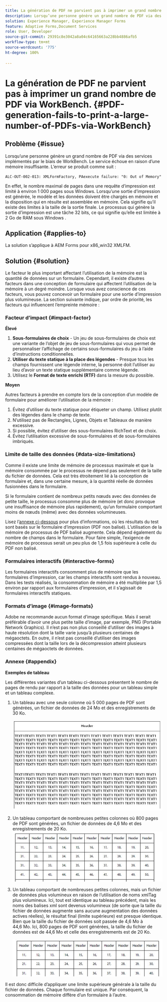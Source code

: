 ```yaml
---
title: La génération de PDF ne parvient pas à imprimer un grand nombre de PDF avec WorkBench.
description: Lorsqu’une personne génère un grand nombre de PDF via des services implémentés par le biais de WorkBench, le service d’impression échoue.
solution: Experience Manager, Experience Manager Forms
feature: Adaptive Forms,Document Services
role: User, Developer
source-git-commit: 29391c8e3042a8a04c64165663a228bb4886afb5
workflow-type: tm+mt
source-wordcount: '775'
ht-degree: 100%

---
```


# La génération de PDF ne parvient pas à imprimer un grand nombre de PDF via WorkBench. {#PDF-generation-fails-to-print-a-large-number-of-PDFs-via-WorkBench}

## Problème {#issue}

Lorsqu’une personne génère un grand nombre de PDF via des services implémentés par le biais de WorkBench. Le service échoue en raison d’une mémoire insuffisante. L’erreur se produit comme suit :

`ALC-OUT-002-013: XMLFormFactory, PAexecute failure: "0: Out of Memory"`

<!-- Attached is a simplified template (BollatoRiservatiLandscape_table_simple.xdp) that simulates the problem.
Using the Designer, if we associate the template "BollatoRiservatiLandscape_table_semplice.xdp" with the XML file "BollatoRiservati.xml" during the generation of the pdf, the process comes to occupy 1.6 Gb of RAM. On the server side, with the complete template, the pdf generation process breaks down, occupying 2 GB of RAM.-->

En effet, le nombre maximal de pages dans une requête d’impression est limité à environ 1 000 pages sous Windows. Lorsqu’une sortie d’impression est générée, le modèle et les données doivent être chargés en mémoire et la disposition qui en résulte est assemblée en mémoire. Cela signifie qu’il existe des limites à la taille de la sortie finale. Le processus qui génère la sortie d’impression est une tâche 32 bits, ce qui signifie qu’elle est limitée à 2 Go de RAM sous Windows <!--and 4 GB on UNIX-->.

## Application {#applies-to}

La solution s’applique à AEM Forms <!--JEE Server and AEM Forms on OSGi Server--> pour x86_win32 XMLFM.

## Solution {#solution}

Le facteur le plus important affectant l’utilisation de la mémoire est la quantité de données sur un formulaire. Cependant, il existe d’autres facteurs dans une conception de formulaire qui affectent l’utilisation de la mémoire à un degré moindre. Lorsque vous avez conscience de ces facteurs, vous pouvez concevoir un formulaire pour une sortie d’impression plus volumineuse. La section suivante indique, par ordre de priorité, les facteurs qui influencent l’empreinte mémoire :

### Facteur d’impact {#impact-factor}

**Élevé**

1. **Sous-formulaires de choix** - Un jeu de sous-formulaires de choix est une variante de l’objet de jeu de sous-formulaires qui vous permet de personnaliser l’affichage de certains sous-formulaires du jeu à l’aide d’instructions conditionnelles.
1. **Utiliser du texte statique à la place des légendes** - Presque tous les champs fournissent une légende interne, la personne doit l’utiliser au lieu d’avoir un texte statique supplémentaire comme légende.
1. Utilisez le **Format de texte enrichi (RTF)** dans la mesure du possible.

**Moyen**

Autres facteurs à prendre en compte lors de la conception d’un modèle de formulaire pour améliorer l’utilisation de la mémoire :

1. Évitez d’utiliser du texte statique pour étiqueter un champ. Utilisez plutôt des légendes dans le champ de texte.
2. N’utilisez pas de Rectangles, Lignes, Objets et Tableaux de manière excessive.
3. Si possible, évitez d’utiliser des sous-formulaires RichText et de choix.
4. Évitez l’utilisation excessive de sous-formulaires et de sous-formulaires imbriqués.

### Limite de taille des données {#data-size-limitations}

Comme il existe une limite de mémoire de processus maximale et que la mémoire consommée par le processus ne dépend pas seulement de la taille du fichier de données. Cela est très étroitement lié à la conception de formulaire et, dans une certaine mesure, à la quantité réelle de données fusionnées dans le formulaire.

Si le formulaire contient de nombreux petits nœuds avec des données de petite taille, le processus consomme plus de mémoire (et donc provoque une insuffisance de mémoire plus rapidement), qu’un formulaire comportant moins de nœuds (même) avec des données volumineuses.

Lisez l’[annexe ci-dessous](#appendix) pour plus d’informations, où les résultats du test sont basés sur le formulaire d’impression (PDF non balisé). L’utilisation de la mémoire de processus de PDF balisé augmente. Cela dépend également du nombre de champs dans le formulaire. Pour faire simple, l’exigence de mémoire de processus serait un peu plus de 1,5 fois supérieure à celle du PDF non balisé.

### Formulaires interactifs {#interactive-forms}

Les formulaires interactifs consomment plus de mémoire que les formulaires d’impression, car les champs interactifs sont rendus à nouveau. Dans les tests réalisés, la consommation de mémoire a été multipliée par 1,5 environ par rapport aux formulaires d’impression, et il s’agissait de formulaires interactifs statiques.

### Formats d’image {#image-formats}

Adobe ne recommande aucun format d’image spécifique. Mais il serait préférable d’avoir une plus petite taille d’image, par exemple, PNG (Portable Network Graphics). Il n’est pas non plus conseillé d’utiliser des images à haute résolution dont la taille varie jusqu’à plusieurs centaines de mégaoctets. En outre, il n’est pas conseillé d’utiliser des images compressées dont la taille lors de la décompression atteint plusieurs centaines de mégaoctets de données.

### Annexe {#appendix}

**Exemples de tableau**

Les différentes variantes d’un tableau ci-dessous présentent le nombre de pages de rendu par rapport à la taille des données pour un tableau simple et un tableau complexe.

1. Un tableau avec une seule colonne où 5 000 pages de PDF sont générées, un fichier de données de 24 Mo et des enregistrements de 30 Ko.

   ![table_single_column](/help/forms/using/assets/table_single_column.png)

1. Un tableau comportant de nombreuses petites colonnes où 800 pages de PDF sont générées, un fichier de données de 4,6 Mo et des enregistrements de 20 Ko.
   ![table_many_small_columns](/help/forms/using/assets/table_many_small_columns.png)

1. Un tableau comportant de nombreuses petites colonnes, mais un fichier de données plus volumineux en raison de l’utilisation de noms xmlTag plus volumineux.
Ici, tout est identique au tableau précédent, mais les noms des balises xml sont devenus volumineux (de sorte que la taille du fichier de données augmente sans aucune augmentation des données actives réelles), le résultat final (limite supérieure) est presque identique. Bien que la taille du fichier de données soit passée de 4,6 Mo à 44,6 Mo. Ici, 800 pages de PDF sont générées, la taille du fichier de données est de 44,6 Mo et celle des enregistrements est de 20 Ko.

   ![table_bigger_xml_tagname](/help/forms/using/assets/table_bigger_xml_tagname.png)

Il est donc difficile d’appliquer une limite supérieure générale à la taille du fichier de données. Chaque formulaire est unique. Par conséquent, la consommation de mémoire diffère d’un formulaire à l’autre.
